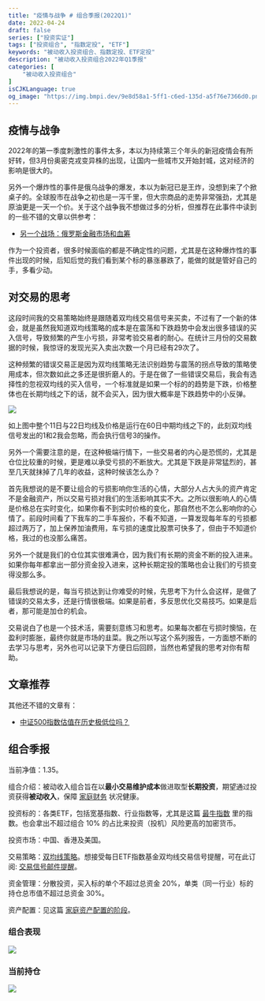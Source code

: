```yaml
---
title: "疫情与战争 # 组合季报(2022Q1)"
date: 2022-04-24
draft: false
series: ["投资实证"]
tags: ["投资组合", "指数定投", "ETF"]
keywords: "被动收入投资组合、指数定投、ETF定投"
description: "被动收入投资组合2022年Q1季报"
categories: [
    "被动收入投资组合"
]
isCJKLanguage: true
og_image: "https://img.bmpi.dev/9e8d58a1-5ff1-c6ed-135d-a5f76e7366d0.png"
---
```


## 疫情与战争

2022年的第一季度刺激性的事件太多，本以为持续第三个年头的新冠疫情会有所好转，但3月份奥密克戎变异株的出现，让国内一些城市又开始封城，这对经济的影响是很大的。

另外一个爆炸性的事件是俄乌战争的爆发，本以为新冠已是王炸，没想到来了个掀桌子的。全球股市在战争之初也是一泻千里，但大宗商品的走势非常强劲，尤其是原油更是一天一个价。关于这个战争我不想做过多的分析，但推荐在此事件中读到的一些不错的文章以供参考：

- [另一个战场：俄罗斯金融市场和血筹](https://mp.weixin.qq.com/s/ZKPgSCmUxUGL6Q7nGgKEbw)

作为一个投资者，很多时候面临的都是不确定性的问题，尤其是在这种爆炸性的事件出现的时候，后知后觉的我们看到某个标的暴涨暴跌了，能做的就是管好自己的手，多看少动。

## 对交易的思考

这段时间我的交易策略始终是跟随着双均线交易信号来买卖，不过有了一个新的体会，就是虽然我知道双均线策略的成本是在震荡和下跌趋势中会发出很多错误的买入信号，导致频繁的产生小亏损，非常考验交易者的耐心。在统计三月份的交易数据的时候，我惊讶的发现光买入卖出次数一个月已经有29次了。

这种频繁的错误交易正是因为双均线策略无法识别趋势与震荡的拐点导致的策略使用成本，但次数如此之多还是很折磨人的。于是在做了一些错误交易后，我会有选择性的忽视双均线的买入信号，一个标准就是如果一个标的的趋势是下跌，价格整体也在长期均线之下的话，就不会买入，因为很大概率是下跌趋势中的小反弹。

![](https://img.bmpi.dev/be39c7ad-4d32-2bdd-4cc7-dc707f1df1a9.png)

如上图中整个11日与22日均线及价格是运行在60日中期均线之下的，此刻双均线信号发出的1和2我会忽略，而会执行信号3的操作。

另外一个需要注意的是，在这种极端行情下，一些交易者的内心是恐慌的，尤其是仓位比较重的时候，更是难以承受亏损的不断放大。尤其是下跌是非常猛烈的，甚至几天就抹掉了几年的收益，这种时候该怎么办？

首先我想说的是不要让组合的亏损影响你生活的心情，大部分人占大头的资产肯定不是金融资产，所以交易亏损对我们的生活影响其实不大。之所以很影响人的心情是价格总在实时变化，如果你看不到实时价格的变化，那自然也不怎么影响你的心情了。前段时间看了下我车的二手车报价，不看不知道，一算发现每年车的亏损都超过两万了，加上保养加油费用，车亏损的速度比股票可快多了，但由于不知道价格，我过的也没那么痛苦。

另外一个就是我们的仓位其实很难满仓，因为我们有长期的资金不断的投入进来。如果你每年都拿出一部分资金投入进来，这种长期定投的策略也会让我们的亏损变得没那么多。

最后我想说的是，每当亏损达到让你难受的时候，先思考下为什么会这样，是做了错误的交易太多，还是行情很极端。如果是前者，多反思优化交易技巧。如果是后者，那可能是加仓的机会。

交易说白了也是一个技术活，需要刻意练习和思考。如果每次都在亏损时懊恼，在盈利时膨胀，最终你就是市场的韭菜。我之所以写这个系列报告，一方面想不断的去学习与思考，另外也可以记录下方便日后回顾，当然也希望我的思考对你有帮助。

## 文章推荐

其他还不错的文章有：

- [中证500指数估值在历史极低位吗？](https://mp.weixin.qq.com/s/HP175ediVXM4NuM-uaV4NQ)

## 组合季报

当前净值：1.35。

组合介绍：被动收入组合旨在以**最小交易维护成本**做进取型**长期投资**，期望通过投资获得**被动收入**，保障 [家庭财务](/self/my-financial-planning/) 状况健康。

投资标的：各类ETF，包括宽基指数、行业指数等，尤其是这篇 [最牛指数](/money/passive-income-protfolio/202106/) 里的指数。也会拿出不超过组合 10% 的占比来投资（投机）风险更高的加密货币。

投资市场：中国、香港及美国。

交易策略：[双均线策略](/money/passive-income-protfolio/202008/)。想接受每日ETF指数基金双均线交易信号提醒，可在此订阅: [交易信号邮件提醒](https://money.i365.tech/)。

资金管理：分散投资，买入标的单个不超过总资金 20%，单类（同一行业）标的持仓总市值不超过总资金 30%。

资产配置：见这篇 [家庭资产配置的阶段](/money/passive-income-protfolio/202104/)。

### 组合表现

![](https://img.bmpi.dev/9e8d58a1-5ff1-c6ed-135d-a5f76e7366d0.png)

### 当前持仓

![](https://img.bmpi.dev/60069b15-e98d-fc61-fff7-923edd54912c.png)
